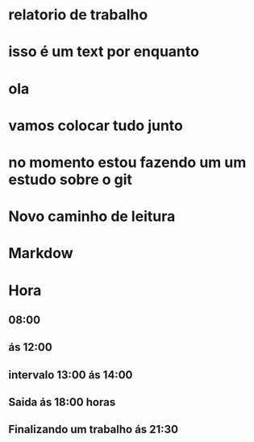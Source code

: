 # relatorio  de trabalho

# isso é um text por enquanto

# ola

# vamos colocar tudo junto 

# no momento estou fazendo um um estudo sobre o git

# Novo caminho de leitura 

# Markdow 

# Hora

## 08:00

## ás 12:00

## intervalo 13:00 ás 14:00

## Saida ás 18:00 horas

## Finalizando um trabalho ás 21:30